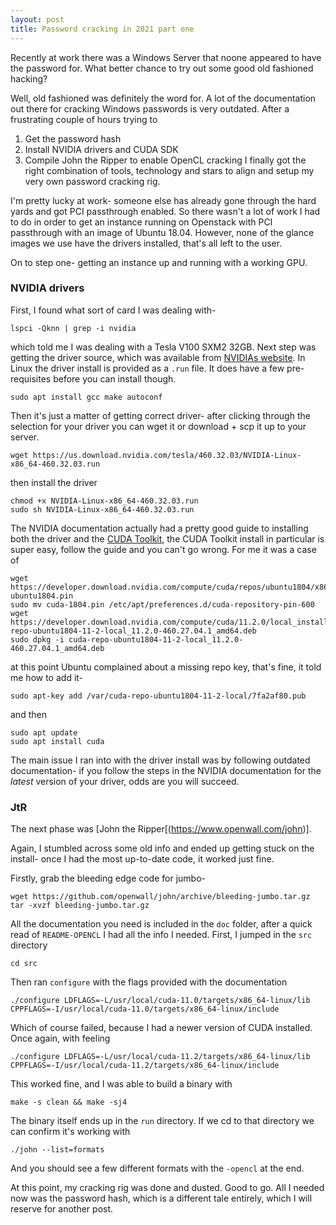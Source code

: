 ```yaml
---
layout: post
title: Password cracking in 2021 part one
---
```


Recently at work there was a Windows Server that noone appeared to have the password for. What better chance to try out some good old fashioned hacking?

Well, old fashioned was definitely the word for. A lot of the documentation out there for cracking Windows passwords is very outdated. After a frustrating couple of hours trying to 
1. Get the password hash
2. Install NVIDIA drivers and CUDA SDK
3. Compile John the Ripper to enable OpenCL cracking
I finally got the right combination of tools, technology and stars to align and setup my very own password cracking rig.

I'm pretty lucky at work- someone else has already gone through the hard yards and got PCI passthrough enabled. So there wasn't a lot of work I had to do in order to get an instance running on Openstack with PCI passthrough with an image of Ubuntu 18.04. However, none of the glance images we use have the drivers installed, that's all left to the user.

On to step one- getting an instance up and running with a working GPU.

### NVIDIA drivers

First, I found what sort of card I was dealing with-
```
lspci -Qknn | grep -i nvidia
```
which told me I was dealing with a Tesla V100 SXM2 32GB. Next step was getting the driver source, which was available from [NVIDIAs website](https://www.nvidia.com/Download/index.asp). In Linux the driver install is provided as a `.run` file. It does have a few pre-requisites before you can install though.
```
sudo apt install gcc make autoconf
```
Then it's just a matter of getting correct driver- after clicking through the selection for your driver you can wget it or download + scp it up to your server. 
```
wget https://us.download.nvidia.com/tesla/460.32.03/NVIDIA-Linux-x86_64-460.32.03.run
```
then install the driver
```
chmod +x NVIDIA-Linux-x86_64-460.32.03.run
sudo sh NVIDIA-Linux-x86_64-460.32.03.run
```

The NVIDIA documentation actually had a pretty good guide to installing both the driver and the [CUDA Toolkit](https://developer.nvidia.com/cuda-downloads), the CUDA Toolkit install in particular is super easy, follow the guide and you can't go wrong. For me it was a case of 
```
wget https://developer.download.nvidia.com/compute/cuda/repos/ubuntu1804/x86_64/cuda-ubuntu1804.pin
sudo mv cuda-1804.pin /etc/apt/preferences.d/cuda-repository-pin-600
wget https://developer.download.nvidia.com/compute/cuda/11.2.0/local_installers/cuda-repo-ubuntu1804-11-2-local_11.2.0-460.27.04.1_amd64.deb
sudo dpkg -i cuda-repo-ubuntu1804-11-2-local_11.2.0-460.27.04.1_amd64.deb
```
at this point Ubuntu complained about a missing repo key, that's fine, it told me how to add it-
```
sudo apt-key add /var/cuda-repo-ubuntu1804-11-2-local/7fa2af80.pub
```
and then
```
sudo apt update
sudo apt install cuda
```

The main issue I ran into with the driver install was by following outdated documentation- if you follow the steps in the NVIDIA documentation for the _latest_ version of your driver, odds are you will succeed. 

### JtR

The next phase was [John the Ripper[(https://www.openwall.com/john)].

Again, I stumbled across some old info and ended up getting stuck on the install- once I had the most up-to-date code, it worked just fine.

Firstly, grab the bleeding edge code for jumbo-
```
wget https://github.com/openwall/john/archive/bleeding-jumbo.tar.gz
tar -xvzf bleeding-jumbo.tar.gz
```
All the documentation you need is included in the `doc` folder, after a quick read of `README-OPENCL` I had all the info I needed. First, I jumped in the `src` directory
```
cd src
```
Then ran `configure` with the flags provided with the documentation
```
./configure LDFLAGS=-L/usr/local/cuda-11.0/targets/x86_64-linux/lib CPPFLAGS=-I/usr/local/cuda-11.0/targets/x86_64-linux/include
```
Which of course failed, because I had a newer version of CUDA installed. Once again, with feeling
```
./configure LDFLAGS=-L/usr/local/cuda-11.2/targets/x86_64-linux/lib CPPFLAGS=-I/usr/local/cuda-11.2/targets/x86_64-linux/include
```
This worked fine, and I was able to build a binary with
```
make -s clean && make -sj4
```
The binary itself ends up in the `run` directory. If we cd to that directory we can confirm it's working with
```
./john --list=formats
```
And you should see a few different formats with the `-opencl` at the end. 

At this point, my cracking rig was done and dusted. Good to go. All I needed now was the password hash, which is a different tale entirely, which I will reserve for another post.